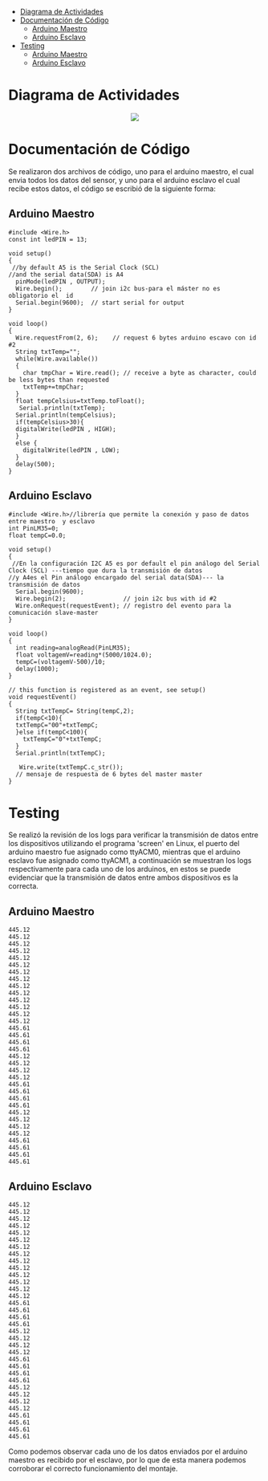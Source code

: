 - [Diagrama de Actividades](#diagrama-de-actividades)
- [Documentación de Código](#documentacion-de-codigo)
    - [Arduino Maestro](#arduino-maestro)
    - [Arduino Esclavo](#arduino-esclavo)
- [Testing](#testing)
    - [Arduino Maestro](#arduino-maestro)
    - [Arduino Esclavo](#arduino-esclavo)
 

# Diagrama de Actividades

<p align="center">
  <img src="[https://raw.githubusercontent.com/SadPac/Workshop-6/main/img/getmessage.png](https://raw.githubusercontent.com/SadPac/Workshop-7/main/img/Diagrama%20de%20actividades.png)">
</p>

# Documentación de Código

Se realizaron dos archivos de código, uno para el arduino maestro, el cual envia todos los datos del sensor, y uno para el arduino esclavo el cual recibe estos datos, el código se escribió de la siguiente forma:

## Arduino Maestro

```
#include <Wire.h>
const int ledPIN = 13;

void setup()
{
 //by default A5 is the Serial Clock (SCL) 
//and the serial data(SDA) is A4
  pinMode(ledPIN , OUTPUT);
  Wire.begin();        // join i2c bus-para el máster no es obligatorio el  id
  Serial.begin(9600);  // start serial for output
}

void loop()
{
  Wire.requestFrom(2, 6);    // request 6 bytes arduino escavo con id #2
  String txtTemp="";
  while(Wire.available())   
  {
    char tmpChar = Wire.read(); // receive a byte as character, could be less bytes than requested
    txtTemp+=tmpChar;
  }
  float tempCelsius=txtTemp.toFloat();
   Serial.println(txtTemp);
  Serial.println(tempCelsius);
  if(tempCelsius>30){
  digitalWrite(ledPIN , HIGH);  
  }
  else {
    digitalWrite(ledPIN , LOW); 
  }
  delay(500);
}

```

## Arduino Esclavo

```
#include <Wire.h>//librería que permite la conexión y paso de datos entre maestro  y esclavo
int PinLM35=0;
float tempC=0.0;

void setup()
{
 //En la configuración I2C A5 es por default el pin análogo del Serial Clock (SCL) ---tiempo que dura la transmisión de datos 
//y A4es el Pin análogo encargado del serial data(SDA)--- la transmisión de datos
  Serial.begin(9600);
  Wire.begin(2);                // join i2c bus with id #2
  Wire.onRequest(requestEvent); // registro del evento para la comunicación slave-master 
}

void loop()
{
  int reading=analogRead(PinLM35);
  float voltagemV=reading*(5000/1024.0);
  tempC=(voltagemV-500)/10;
  delay(1000);
}

// this function is registered as an event, see setup()
void requestEvent()
{
  String txtTempC= String(tempC,2);
  if(tempC<10){
  txtTempC="00"+txtTempC;
  }else if(tempC<100){
    txtTempC="0"+txtTempC;
  }
  Serial.println(txtTempC);
 
   Wire.write(txtTempC.c_str());
  // mensaje de respuesta de 6 bytes del master master
}

```

# Testing

Se realizó la revisión de los logs para verificar la transmisión de datos entre los dispositivos utilizando el programa 'screen' en Linux, el puerto del arduino maestro fue asignado como ttyACM0, mientras que el arduino esclavo fue asignado como ttyACM1, a continuación se muestran los logs respectivamente para cada uno de los arduinos, en estos se puede evidenciar que la transmisión de datos entre ambos dispositivos  es la correcta.

## Arduino Maestro

```
445.12
445.12
445.12
445.12
445.12
445.12
445.12
445.12
445.12
445.12
445.12
445.12
445.12
445.12
445.61
445.61
445.61
445.61
445.12
445.12
445.12
445.12
445.61
445.61
445.61
445.61
445.12
445.12
445.12
445.12
445.61
445.61
445.61
445.61

```

## Arduino Esclavo

```
445.12
445.12
445.12
445.12
445.12
445.12
445.12
445.12
445.12
445.12
445.12
445.12
445.12
445.12
445.61
445.61
445.61
445.61
445.12
445.12
445.12
445.12
445.61
445.61
445.61
445.61
445.12
445.12
445.12
445.12
445.61
445.61
445.61
445.61

```

Como podemos observar cada uno de los datos enviados por el arduino maestro es recibido por el esclavo, por lo que de esta manera podemos corroborar el correcto funcionamiento del montaje.
